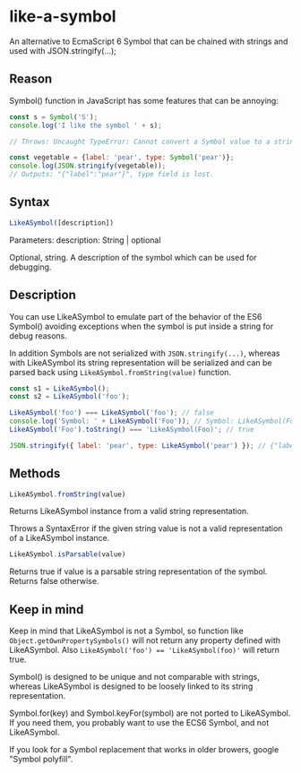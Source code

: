 # like-a-symbol
An alternative to EcmaScript 6 Symbol that can be chained with strings and used with JSON.stringify(...);
## Reason
Symbol() function in JavaScript has some features that can be annoying:
```javascript
const s = Symbol('S');
console.log('I like the symbol ' + s);

// Throws: Uncaught TypeError: Cannot convert a Symbol value to a string
```
```javascript
const vegetable = {label: 'pear', type: Symbol('pear')};
console.log(JSON.stringify(vegetable));
// Outputs: "{"label":"pear"}", type field is lost.
```

## Syntax
```javascript
LikeASymbol([description])
```
Parameters:
description: String | optional

Optional, string. A description of the symbol which can be used for debugging.

## Description
You can use LikeASymbol to emulate part of the behavior of the ES6 Symbol() avoiding exceptions when
the symbol is put inside a string for debug reasons.

In addition Symbols are not serialized with `JSON.stringify(...)`, whereas with LikeASymbol its
string representation will be serialized and can be parsed back using `LikeASymbol.fromString(value)` function.

```javascript
const s1 = LikeASymbol();
const s2 = LikeASymbol('foo');

LikeASymbol('foo') === LikeASymbol('foo'); // false
console.log('Symbol: ' + LikeASymbol('Foo')); // Symbol: LikeASymbol(Foo)
LikeASymbol('Foo').toString() === 'LikeASymbol(Foo)'; // true

JSON.stringify({ label: 'pear', type: LikeASymbol('pear') }); // {"label":"pear","type":"LikeASymbol(pear)"}
```

## Methods
```javascript
LikeASymbol.fromString(value)
```
Returns LikeASymbol instance from a valid string representation.

Throws a SyntaxError if the given string value is not a valid representation of a LikeASymbol instance.

```javascript
LikeASymbol.isParsable(value)
```
Returns true if value is a parsable string representation of the symbol. Returns false otherwise.

## Keep in mind
Keep in mind that LikeASymbol is not a Symbol, so function like `Object.getOwnPropertySymbols()`
will not return any property defined with LikeASymbol.
Also `LikeASymbol('foo') == 'LikeASymbol(foo)'` will return true.

Symbol() is designed to be unique and not comparable with strings, whereas LikeASymbol is designed to
be loosely linked to its string representation.

Symbol.for(key) and Symbol.keyFor(symbol) are not ported to LikeASymbol. If you need them, you probably
want to use the ECS6 Symbol, and not LikeASymbol.

If you look for a Symbol replacement that works in older browers, google "Symbol polyfill".
